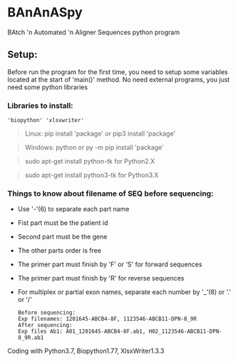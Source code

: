 # BAnAnASpy
BAtch 'n Automated 'n Aligner Sequences python program


## Setup:
Before run the program for the first time, you need to setup some variables located at the start of 'main()' method.
No need external programs, you just need some python libraries

### Libraries to install:
    'biopython' 'xlsxwriter'

>Linux: pip install 'package' or pip3 install 'package'

>Windows: python or py -m pip install 'package'


>sudo apt-get install python-tk for Python2.X

>sudo apt-get install python3-tk for Python3.X

### Things to know about filename of SEQ before sequencing:
* Use '-'(6) to separate each part name
* Fist part must be the patient id
* Second part must be the gene
* The other parts order is free
* The primer part must finish by 'F' or 'S' for forward sequences
* The primer part must finish by 'R' for reverse sequences
* For multiplex or partial exon names, separate each number by '_'(8) or '.' or '/'

      Before sequencing:
      Exp filenames: 1201645-ABCB4-8F, 1123546-ABCB11-DPN-8_9R
      After sequencing:
      Exp files Ab1: A01_1201645-ABCB4-8F.ab1, H02_1123546-ABCB11-DPN-8_9R.ab1

Coding with Python3.7, Biopython1.77, XlsxWriter1.3.3

